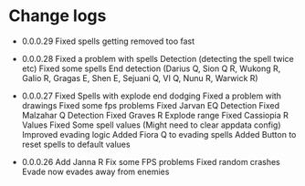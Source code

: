 # Change logs

- 0.0.0.29
Fixed spells getting removed too fast

- 0.0.0.28
Fixed a problem with spells Detection (detecting the spell twice etc)
Fixed some spells End detection (Darius Q, Sion Q R, Wukong R, Galio R, Gragas E, Shen E, Sejuani Q, VI Q, Nunu R, Warwick R)

- 0.0.0.27
Fixed Spells with explode end dodging
Fixed a problem with drawings
Fixed some fps problems
Fixed Jarvan EQ Detection
Fixed Malzahar Q Detection
Fixed Graves R Explode range
Fixed Cassiopia R Values
Fixed Some spell values (Might need to clear appdata config)
Improved evading logic
Added Fiora Q to evading spells
Added Button to reset spells to default values

- 0.0.0.26
Add Janna R
Fix some FPS problems
Fixed random crashes
Evade now evades away from enemies
